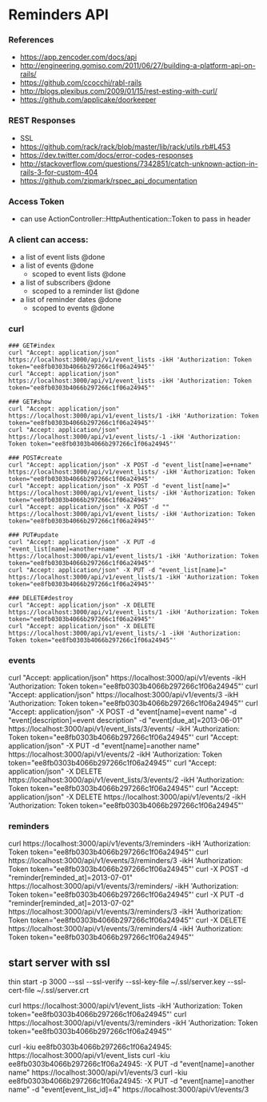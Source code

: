 # Reminders API

### References
* https://app.zencoder.com/docs/api
* http://engineering.gomiso.com/2011/06/27/building-a-platform-api-on-rails/
* https://github.com/ccocchi/rabl-rails
* http://blogs.plexibus.com/2009/01/15/rest-esting-with-curl/
* https://github.com/applicake/doorkeeper

### REST Responses
* SSL
* https://github.com/rack/rack/blob/master/lib/rack/utils.rb#L453
* https://dev.twitter.com/docs/error-codes-responses
* http://stackoverflow.com/questions/7342851/catch-unknown-action-in-rails-3-for-custom-404
* https://github.com/zipmark/rspec_api_documentation

### Access Token
* can use ActionController::HttpAuthentication::Token to pass in header

### A client can access:
* a list of event lists @done
* a list of events @done
  * scoped to event lists @done
* a list of subscribers @done
  * scoped to a reminder list @done
* a list of reminder dates @done
  * scoped to events @done

### curl
```
### GET#index
curl "Accept: application/json" https://localhost:3000/api/v1/event_lists -ikH 'Authorization: Token token="ee8fb0303b4066b297266c1f06a24945"'
curl "Accept: application/json" https://localhost:3000/api/v1/event_lists -ikH 'Authorization: Token token="ee8fb0303b4066b297266c1f06a24945"'

### GET#show
curl "Accept: application/json" https://localhost:3000/api/v1/event_lists/1 -ikH 'Authorization: Token token="ee8fb0303b4066b297266c1f06a24945"'
curl "Accept: application/json" https://localhost:3000/api/v1/event_lists/-1 -ikH 'Authorization: Token token="ee8fb0303b4066b297266c1f06a24945"'

### POST#create
curl "Accept: application/json" -X POST -d "event_list[name]=e+name" https://localhost:3000/api/v1/event_lists/ -ikH 'Authorization: Token token="ee8fb0303b4066b297266c1f06a24945"'
curl "Accept: application/json" -X POST -d "event_list[name]=" https://localhost:3000/api/v1/event_lists/ -ikH 'Authorization: Token token="ee8fb0303b4066b297266c1f06a24945"'
curl "Accept: application/json" -X POST -d "" https://localhost:3000/api/v1/event_lists/ -ikH 'Authorization: Token token="ee8fb0303b4066b297266c1f06a24945"'

### PUT#update
curl "Accept: application/json" -X PUT -d "event_list[name]=another+name" https://localhost:3000/api/v1/event_lists/1 -ikH 'Authorization: Token token="ee8fb0303b4066b297266c1f06a24945"'
curl "Accept: application/json" -X PUT -d "event_list[name]=" https://localhost:3000/api/v1/event_lists/1 -ikH 'Authorization: Token token="ee8fb0303b4066b297266c1f06a24945"'

### DELETE#destroy
curl "Accept: application/json" -X DELETE https://localhost:3000/api/v1/event_lists/1 -ikH 'Authorization: Token token="ee8fb0303b4066b297266c1f06a24945"'
curl "Accept: application/json" -X DELETE https://localhost:3000/api/v1/event_lists/-1 -ikH 'Authorization: Token token="ee8fb0303b4066b297266c1f06a24945"'
```

### events
curl "Accept: application/json" https://localhost:3000/api/v1/events -ikH 'Authorization: Token token="ee8fb0303b4066b297266c1f06a24945"'
curl "Accept: application/json" https://localhost:3000/api/v1/events/3 -ikH 'Authorization: Token token="ee8fb0303b4066b297266c1f06a24945"'
curl "Accept: application/json" -X POST -d "event[name]=event name" -d "event[description]=event description" -d "event[due_at]=2013-06-01" https://localhost:3000/api/v1/event_lists/3/events/ -ikH 'Authorization: Token token="ee8fb0303b4066b297266c1f06a24945"'
curl "Accept: application/json" -X PUT -d "event[name]=another name" https://localhost:3000/api/v1/events/2 -ikH 'Authorization: Token token="ee8fb0303b4066b297266c1f06a24945"'
curl "Accept: application/json" -X DELETE https://localhost:3000/api/v1/event_lists/3/events/2 -ikH 'Authorization: Token token="ee8fb0303b4066b297266c1f06a24945"'
curl "Accept: application/json" -X DELETE https://localhost:3000/api/v1/events/2 -ikH 'Authorization: Token token="ee8fb0303b4066b297266c1f06a24945"'

### reminders
curl https://localhost:3000/api/v1/events/3/reminders -ikH 'Authorization: Token token="ee8fb0303b4066b297266c1f06a24945"'
curl https://localhost:3000/api/v1/events/3/reminders/3 -ikH 'Authorization: Token token="ee8fb0303b4066b297266c1f06a24945"'
curl -X POST -d "reminder[reminded_at]=2013-07-01" https://localhost:3000/api/v1/events/3/reminders/ -ikH 'Authorization: Token token="ee8fb0303b4066b297266c1f06a24945"'
curl -X PUT -d "reminder[reminded_at]=2013-07-02" https://localhost:3000/api/v1/events/3/reminders/3 -ikH 'Authorization: Token token="ee8fb0303b4066b297266c1f06a24945"'
curl -X DELETE https://localhost:3000/api/v1/events/3/reminders/4 -ikH 'Authorization: Token token="ee8fb0303b4066b297266c1f06a24945"'

## start server with ssl
thin start -p 3000 --ssl --ssl-verify --ssl-key-file ~/.ssl/server.key --ssl-cert-file ~/.ssl/server.crt

curl https://localhost:3000/api/v1/event_lists -ikH 'Authorization: Token token="ee8fb0303b4066b297266c1f06a24945"'
curl https://localhost:3000/api/v1/events/3/reminders -ikH 'Authorization: Token token="ee8fb0303b4066b297266c1f06a24945"'

curl -kiu ee8fb0303b4066b297266c1f06a24945: https://localhost:3000/api/v1/event_lists
curl -kiu ee8fb0303b4066b297266c1f06a24945: -X PUT -d "event[name]=another name" https://localhost:3000/api/v1/events/3
curl -kiu ee8fb0303b4066b297266c1f06a24945: -X PUT -d "event[name]=another name" -d "event[event_list_id]=4" https://localhost:3000/api/v1/events/3
